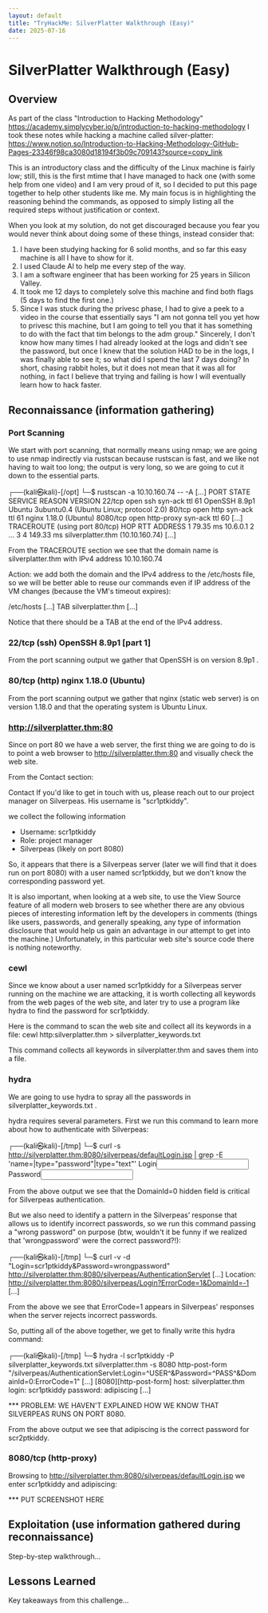 ```yaml
---
layout: default
title: "TryHackMe: SilverPlatter Walkthrough (Easy)"
date: 2025-07-16
---
```


# SilverPlatter Walkthrough (Easy)


## Overview
As part of the class "Introduction to Hacking Methodology" <https://academy.simplycyber.io/p/introduction-to-hacking-methodology> 
I took these notes while hacking a machine called silver-platter:
<https://www.notion.so/Introduction-to-Hacking-Methodology-GitHub-Pages-23346f98ca3080d18194f3b09c709143?source=copy_link>

This is an introductory class and the difficulty of the Linux machine is fairly low; still, this is the first mtime that I have managed to hack one (with some help from one video) and I am very proud of it, so I decided to put this page together to help other students like me. My main focus is in highlighting the reasoning behind the commands, as opposed to simply listing all the required steps without justification or context.

When you look at my solution, do not get discouraged because you fear you would never think about doing some of these things, instead consider that:
1. I have been studying hacking for 6 solid months, and so far this easy machine is all I have to show for it.
2. I used Claude AI to help me every step of the way.
3. I am a software engineer that has been working for 25 years in Silicon Valley.
4. It took me 12 days to completely solve this machine and find both flags (5 days to find the first one.)
5. Since I was stuck during the privesc phase, I had to give a peek to a video in the course that essentially says "I am not gonna tell you yet how to privesc this machine, but I am going to tell you that it has something to do with the fact that tim belongs to the adm group." Sincerely, I don't know how many times I had already looked at the logs and didn't see the password, but once I knew that the solution HAD to be in the logs, I was finally able to see it; so what did I spend the last 7 days doing? In short, chasing rabbit holes, but it does not mean that it was all for nothing, in fact I believe that trying and failing is how I will eventually learn how to hack faster.


## Reconnaissance (information gathering)

### Port Scanning
We start with port scanning, that normally means using nmap; we are going to use nmap indirectly via rustscan because rustscan is fast, and we like not having to wait too long; the output is very long, so we are going to cut it down to the essential parts.

┌──(kali㉿kali)-[/opt]
└─$ rustscan -a 10.10.160.74 -- -A 
[...]
PORT     STATE SERVICE    REASON         VERSION
22/tcp   open  ssh        syn-ack ttl 61 OpenSSH 8.9p1 Ubuntu 3ubuntu0.4 (Ubuntu Linux; protocol 2.0)
80/tcp   open  http       syn-ack ttl 61 nginx 1.18.0 (Ubuntu)
8080/tcp open  http-proxy syn-ack ttl 60
[...]
TRACEROUTE (using port 80/tcp)
HOP RTT       ADDRESS
1   79.35 ms  10.6.0.1
2   ... 3
4   149.33 ms silverplatter.thm (10.10.160.74)
[...]

From the TRACEROUTE section we see that the domain name is silverplatter.thm with IPv4 address 10.10.160.74

Action: we add both the domain and the IPv4 address to the /etc/hosts file, so we will be better able to reuse our commands even if IP address of the VM changes (because the VM's timeout expires):

/etc/hosts
[...]
<ipv4-address> TAB silverplatter.thm
[...]

Notice that there should be a TAB at the end of the IPv4 address.

### 22/tcp (ssh) OpenSSH 8.9p1 [part 1]
From the port scanning output we gather that OpenSSH is on version 8.9p1 .

### 80/tcp (http) nginx 1.18.0 (Ubuntu)
From the port scanning output we gather that nginx (static web server) is on version 1.18.0 and that the operating system is Ubuntu Linux.

### http://silverplatter.thm:80
Since on port 80 we have a web server, the first thing we are going to do is to point a web browser to http://silverplatter.thm:80 and visually check the web site.

From the Contact section:

Contact
If you'd like to get in touch with us, please reach out to our project manager on Silverpeas. His username is "scr1ptkiddy".

we collect the following information
- Username: scr1ptkiddy
- Role: project manager
- Silverpeas (likely on port 8080)

So, it appears that there is a Silverpeas server (later we will find that it does run on port 8080) with a user named scr1ptkiddy, but we don't know the corresponding password yet.

It is also important, when looking at a web site, to use the View Source feature of all modern web brosers to see whether there are any obvious pieces of interesting information left by the developers in comments (things like users, passwords, and generally speaking, any type of information disclosure that would help us gain an advantage in our attempt to get into the machine.) Unfortunately, in this particular web site's source code there is nothing noteworthy.

### cewl
Since we know about a user named scr1ptkiddy for a Silverpeas server running on the machine we are attacking, it is worth collecting all keywords from the web pages of the web site, and later try to use a program like hydra to find the password for scr1ptkiddy.

Here is the command to scan the web site and collect all its keywords in a file:
cewl http:silverplatter.thm > silverplatter_keywords.txt

This command collects all keywords in silverplatter.thm and saves them into a file.

### hydra
We are going to use hydra to spray all the passwords in silverplatter_keywords.txt .

hydra requires several parameters.
First we run this command to learn more about how to authenticate with Silverpeas:

┌──(kali㉿kali)-[/tmp]
└─$ curl -s http://silverplatter.thm:8080/silverpeas/defaultLogin.jsp | grep -E 'name=|type="password"|type="text"'
  <meta name="viewport" content="initial-scale=1.0"/>
          <label><span>Login</span><input type="text" name="Login" id="Login"/></label>
          <label><span>Password</span><input type="password" name="Password" id="Password" autocomplete="off"/></label>
            <input class="noDisplay" type="hidden" name="DomainId" value="0"/>

From the above output we see that the DomainId=0 hidden field is critical for Silverpeas authentication.

But we also need to identify a pattern in the Silverpeas’ response that allows us to identify incorrect passwords, so we run this command passing a "wrong password" on purpose (btw, wouldn't it be funny if we realized that 'wrongpassword' were the correct password?!):

┌──(kali㉿kali)-[/tmp]
└─$ curl -v -d "Login=scr1ptkiddy&Password=wrongpassword" http://silverplatter.thm:8080/silverpeas/AuthenticationServlet
[...]
Location: http://silverplatter.thm:8080/silverpeas/Login?ErrorCode=1&DomainId=-1
[...]

From the above we see that ErrorCode=1 appears in Silverpeas' responses when the server rejects incorrect passwords.

So, putting all of the above together, we get to finally write this hydra command:

┌──(kali㉿kali)-[/tmp]
└─$ hydra -l scr1ptkiddy -P silverplatter_keywords.txt silverplatter.thm -s 8080 http-post-form "/silverpeas/AuthenticationServlet:Login=^USER^&Password=^PASS^&DomainId=0:ErrorCode=1"
[...]
[8080][http-post-form] host: silverplatter.thm   login: scr1ptkiddy   password: adipiscing
[...]

*** PROBLEM: WE HAVEN'T EXPLAINED HOW WE KNOW THAT SILVERPEAS RUNS ON PORT 8080.

From the above output we see that adipiscing is the correct password for scr2ptkiddy.

### 8080/tcp (http-proxy)
Browsing to http://silverplatter.thm:8080/silverpeas/defaultLogin.jsp we enter scr1ptkiddy and adipiscing:

*** PUT SCREENSHOT HERE

## Exploitation (use information gathered during reconnaissance)
Step-by-step walkthrough...


## Lessons Learned
Key takeaways from this challenge...
